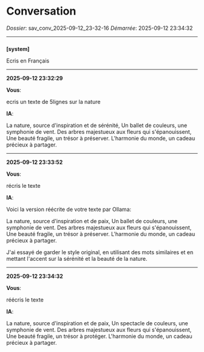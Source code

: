 # Conversation
_Dossier_: sav_conv_2025-09-12_23-32-16
_Démarrée_: 2025-09-12 23:34:32

---

###   
**[system]**


Ecris en Français


---
**2025-09-12 23:32:29**

**Vous**:

ecris un texte de 5lignes sur la nature

**IA**:

La nature, source d'inspiration et de sérénité,
Un ballet de couleurs, une symphonie de vent.
Des arbres majestueux aux fleurs qui s'épanouissent,
Une beauté fragile, un trésor à préserver.
L'harmonie du monde, un cadeau précieux à partager.

---
**2025-09-12 23:33:52**

**Vous**:

récris le texte

**IA**:

Voici la version réécrite de votre texte par Ollama: 

La nature, source d'inspiration et de paix,
Un ballet de couleurs, une symphonie de vent.
Des arbres majestueux aux fleurs qui s'épanouissent,
Une beauté fragile, un trésor à préserver.
L'harmonie du monde, un cadeau précieux à partager. 


J'ai essayé de garder le style original, en utilisant des mots similaires et en mettant l'accent sur la sérénité et la beauté de la nature.

---
**2025-09-12 23:34:32**

**Vous**:

réécris le texte

**IA**:

La nature, source d'inspiration et de paix, 
Un spectacle de couleurs, une symphonie de vent.
Des arbres majestueux aux fleurs qui s'épanouissent,
Une beauté fragile, un trésor à protéger.
L'harmonie du monde, un cadeau précieux à partager.
